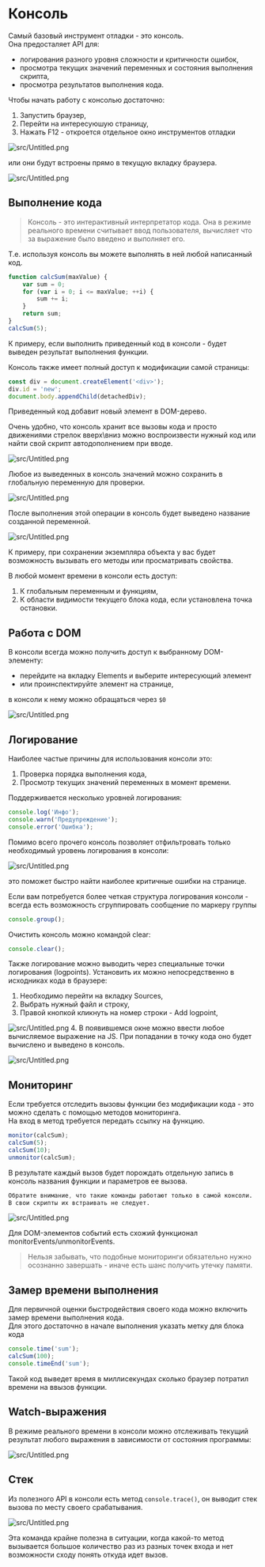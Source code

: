 # Консоль
Самый базовый инструмент отладки - это консоль.     
Она предосталяет API для:
* логирования разного уровня сложности и критичности ошибок,
* просмотра текущих значений переменных и состояния выполнения скрипта,
* просмотра результатов выполнения кода.

Чтобы начать работу с консолью достаточно:
1. Запустить браузер,
2. Перейти на интересуюшую страницу,
3. Нажать F12 - откроется отдельное окно инструментов отладки

![src/Untitled.png](resources/console_open2.png)

или они будут встроены прямо в текущую вкладку браузера.

![src/Untitled.png](resources/console_open1.png)

## Выполнение кода
> Консоль - это интерактивный интерпретатор кода. 
> Она в режиме реального времени считывает ввод пользователя, вычисляет что за выражение было введено и выполняет его.
> 

Т.е. используя консоль вы можете выполнять в ней любой написанный код.     

```javascript
function calcSum(maxValue) {
    var sum = 0;
    for (var i = 0; i <= maxValue; ++i) {
        sum += i;
    }
    return sum;
}
calcSum(5);
```
К примеру, если выполнить приведенный код в консоли - будет выведен результат выполнения функции.

Консоль также имеет полный доступ к модификации самой страницы:
```javascript
const div = document.createElement('<div>');
div.id = 'new';
document.body.appendChild(detachedDiv);
```
Приведенный код добавит новый элемент в DOM-дерево. 

Очень удобно, что консоль хранит все вызовы кода и просто движениями стрелок вверх\вниз можно воспроизвести нужный код или найти свой скрипт автодополнением при вводе.

![src/Untitled.png](resources/console_history.png)

Любое из выведенных в консоль значений можно сохранить в глобальную переменную для проверки.

![src/Untitled.png](resources/console_global_variable.png)

После выполнения этой операции в консоль будет выведено название созданной переменной.

![src/Untitled.png](resources/console_global_variable2.png)

К примеру, при сохранении экземпляра объекта у вас будет возможность вызывать его методы или просматривать свойства.

В любой момент времени в консоли есть доступ:
1. К глобальным переменным и функциям,
2. К области видимости текущего блока кода, если установлена точка остановки.

## Работа с DOM
В консоли всегда можно получить доступ к выбранному DOM-элементу:
* перейдите на вкладку Elements и выберите интересующий элемент 
* или проинспектируйте элемент на странице,

в консоли к нему можно обращаться через ```$0```

![src/Untitled.png](resources/console_element.png)

## Логирование
Наиболее частые причины для использования консоли это:
1. Проверка порядка выполнения кода,
2. Просмотр текущих значений переменных в момент времени.

Поддерживается несколько уровней логирования:
```javascript
console.log('Инфо');
console.warn('Предупреждение');
console.error('Ошибка');
```
Помимо всего прочего консоль позволяет отфильтровать только необходимый уровень логирования в консоли:  

![src/Untitled.png](resources/console_levels.png)

это поможет быстро найти наиболее критичные ошибки на странице.

Если вам потребуется более четкая структура логирования консоли - всегда есть возможность сгруппировать сообщение по маркеру группы
```javascript
console.group();
```
Очистить консоль можно командой clear:
```javascript
console.clear();
```

Также логирование можно выводить через специальные точки логирования (logpoints).
Установить их можно непосредственно в исходниках кода в браузере:
1. Необходимо перейти на вкладку Sources,
2. Выбрать нужный файл и строку,
3. Правой кнопкой кликнуть на номер строки - Add logpoint,

![src/Untitled.png](resources/console_logpoint.png)
4. В появившемся окне можно ввести любое вычисляемое выражение на JS. 
   При попадании в точку кода оно будет вычислено и выведено в консоль.

![src/Untitled.png](resources/console_logpoint2.png)

## Мониторинг
Если требуется отследить вызовы функции без модификации кода - это можно сделать с помощью методов мониторинга.  
На вход в метод требуется передать ссылку на функцию.
```javascript
monitor(calcSum);
calcSum(5);
calcSum(10);
unmonitor(calcSum);
```
В результате каждый вызов будет порождать отдельную запись в консоль названия функции и параметров ее вызова.

```css
Обратите внимание, что такие команды работают только в самой консоли.
В свои скрипты их встраивать не следует.
```

![src/Untitled.png](resources/console_monitor.png)

Для DOM-элементов событий есть схожий функционал monitorEvents/unmonitorEvents.
> Нельзя забывать, что подобные мониторинги обязательно нужно осознанно завершать - иначе есть шанс получить утечку памяти.

## Замер времени выполнения
Для первичной оценки быстродействия своего кода можно включить замер времени выполнения кода.   
Для этого достаточно в начале выполнения указать метку для блока кода
```javascript
console.time('sum');
calcSum(100);
console.timeEnd('sum');
```
Такой код выведет время в миллисекундах сколько браузер потратил времени на ввызов функции.

## Watch-выражения
В режиме реального времени в консоли можно отслеживать текущий результат любого выражения в зависимости от состояния программы:

![src/Untitled.png](resources/console_watch.png)

## Стек
Из полезного API в консоли есть метод ```console.trace()```, он выводит стек вызова по месту своего срабатывания.

![src/Untitled.png](resources/console_trace.png)

Эта команда крайне полезна в ситуации, когда какой-то метод вызывается большое количество раз из разных точек входа и нет возможности сходу понять откуда идет вызов.
